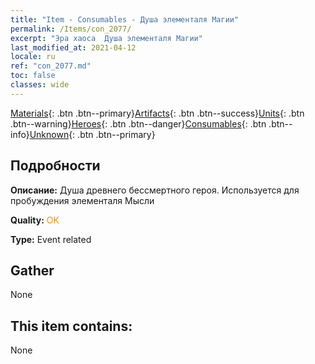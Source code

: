```yaml
---
title: "Item - Consumables - Душа элементаля Магии"
permalink: /Items/con_2077/
excerpt: "Эра хаоса  Душа элементаля Магии"
last_modified_at: 2021-04-12
locale: ru
ref: "con_2077.md"
toc: false
classes: wide
---
```

 [Materials](/ru/Items/){: .btn .btn--primary}[Artifacts](/ru/Items/Artifacts/){: .btn .btn--success}[Units](/ru/Items/Units/){: .btn .btn--warning}[Heroes](/ru/Items/Heroes/){: .btn .btn--danger}[Consumables](/ru/Items/Consumables/){: .btn .btn--info}[Unknown](/ru/Items/Unknown/){: .btn .btn--primary}

## Подробности
 **Описание:** Душа древнего бессмертного героя. Используется для пробуждения элементаля Мысли

 **Quality:** <span style="color: #FF8C00">OK</span>

 **Type:** Event related

## Gather

  None

## This item contains:

  None


